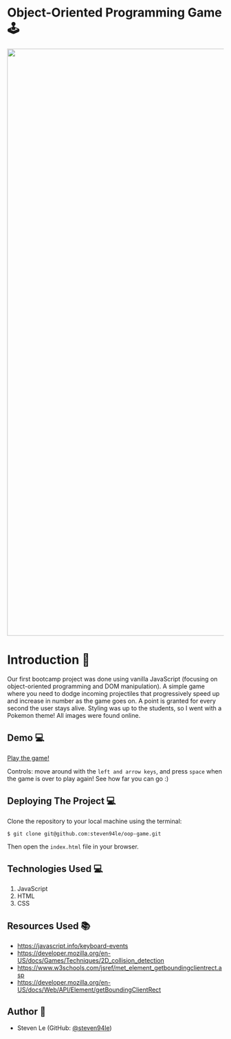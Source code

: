 # Object-Oriented Programming Game :joystick:

<p align="center"><img width="1366" alt="image" src="https://user-images.githubusercontent.com/76791687/186182412-e70f77aa-7104-41b5-a49f-1205774e742a.png"></p>

# Introduction :wave:

Our first bootcamp project was done using vanilla JavaScript (focusing on object-oriented programming and DOM manipulation). A simple game where you need to dodge incoming projectiles that progressively speed up and increase in number as the game goes on. A point is granted for every second the user stays alive. Styling was up to the students, so I went with a Pokemon theme! All images were found online.

## **Demo :computer:**

[Play the game!](https://steven94le-oop-game.netlify.app/)

Controls: move around with the `left and arrow keys`, and press `space` when the game is over to play again! See how far you can go :)

## **Deploying The Project :computer:**

Clone the repository to your local machine using the terminal:

`$ git clone git@github.com:steven94le/oop-game.git`

Then open the `index.html` file in your browser.

## **Technologies Used 	:computer:**

1. JavaScript
2. HTML
3. CSS

## **Resources Used :books:**

- https://javascript.info/keyboard-events
- https://developer.mozilla.org/en-US/docs/Games/Techniques/2D_collision_detection
- https://www.w3schools.com/jsref/met_element_getboundingclientrect.asp
- https://developer.mozilla.org/en-US/docs/Web/API/Element/getBoundingClientRect

## **Author :bust_in_silhouette:**

- Steven Le (GitHub: [@steven94le](https://github.com/steven94le))
